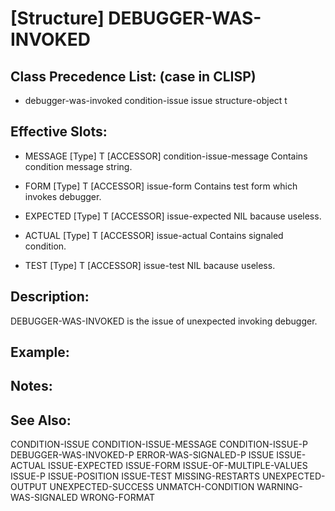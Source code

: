 # [Structure] DEBUGGER-WAS-INVOKED

## Class Precedence List: (case in CLISP)

* debugger-was-invoked condition-issue issue structure-object t

## Effective Slots:

* MESSAGE [Type] T
[ACCESSOR] condition-issue-message
Contains condition message string.

* FORM [Type] T
[ACCESSOR] issue-form
Contains test form which invokes debugger.

* EXPECTED [Type] T
[ACCESSOR] issue-expected
NIL bacause useless.

* ACTUAL [Type] T
[ACCESSOR] issue-actual
Contains signaled condition.

* TEST [Type] T
[ACCESSOR] issue-test
NIL bacause useless.

## Description:
DEBUGGER-WAS-INVOKED is the issue of unexpected invoking debugger.

## Example:

## Notes:

## See Also:

CONDITION-ISSUE
CONDITION-ISSUE-MESSAGE
CONDITION-ISSUE-P
DEBUGGER-WAS-INVOKED-P
ERROR-WAS-SIGNALED-P
ISSUE
ISSUE-ACTUAL
ISSUE-EXPECTED
ISSUE-FORM
ISSUE-OF-MULTIPLE-VALUES
ISSUE-P
ISSUE-POSITION
ISSUE-TEST
MISSING-RESTARTS
UNEXPECTED-OUTPUT
UNEXPECTED-SUCCESS
UNMATCH-CONDITION
WARNING-WAS-SIGNALED
WRONG-FORMAT
